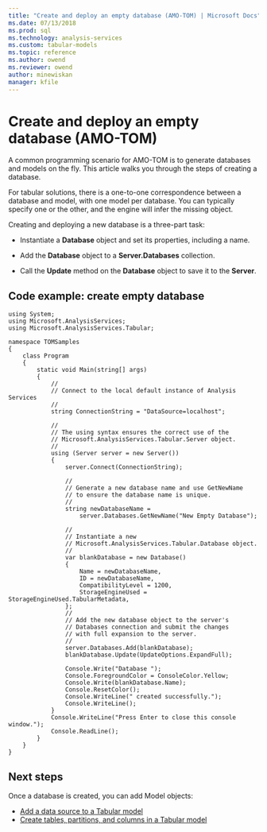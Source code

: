 ```yaml
---
title: "Create and deploy an empty database (AMO-TOM) | Microsoft Docs"
ms.date: 07/13/2018
ms.prod: sql
ms.technology: analysis-services
ms.custom: tabular-models
ms.topic: reference
ms.author: owend
ms.reviewer: owend
author: minewiskan
manager: kfile
---
```

# Create and deploy an empty database (AMO-TOM)

A common programming scenario for AMO-TOM is to generate databases and models on the fly. This article walks you through the steps of creating a database. 

For tabular solutions, there is a one-to-one correspondence between a database and model, with one model per database. You can typically specify one or the other, and the engine will infer the missing object. 

Creating and deploying a new database is a three-part task: 

* Instantiate a **Database** object and set its properties, including a name. 

* Add the **Database** object to a **Server.Databases** collection. 

* Call the **Update** method on the **Database** object to save it to the **Server**. 

## Code example: create empty database 

```
using System; 
using Microsoft.AnalysisServices; 
using Microsoft.AnalysisServices.Tabular; 
 
namespace TOMSamples 
{ 
    class Program 
    { 
        static void Main(string[] args) 
        { 
            // 
            // Connect to the local default instance of Analysis Services 
            // 
            string ConnectionString = "DataSource=localhost"; 
 
            // 
            // The using syntax ensures the correct use of the 
            // Microsoft.AnalysisServices.Tabular.Server object. 
            // 
            using (Server server = new Server()) 
            { 
                server.Connect(ConnectionString); 
 
                // 
                // Generate a new database name and use GetNewName 
                // to ensure the database name is unique. 
                // 
                string newDatabaseName = 
                    server.Databases.GetNewName("New Empty Database"); 
 
                // 
                // Instantiate a new  
                // Microsoft.AnalysisServices.Tabular.Database object. 
                // 
                var blankDatabase = new Database() 
                { 
                    Name = newDatabaseName, 
                    ID = newDatabaseName, 
                    CompatibilityLevel = 1200, 
                    StorageEngineUsed = StorageEngineUsed.TabularMetadata, 
                }; 
                // 
                // Add the new database object to the server's  
                // Databases connection and submit the changes 
                // with full expansion to the server. 
                // 
                server.Databases.Add(blankDatabase); 
                blankDatabase.Update(UpdateOptions.ExpandFull); 

                Console.Write("Database "); 
                Console.ForegroundColor = ConsoleColor.Yellow; 
                Console.Write(blankDatabase.Name); 
                Console.ResetColor(); 
                Console.WriteLine(" created successfully."); 
                Console.WriteLine(); 
            } 
            Console.WriteLine("Press Enter to close this console window."); 
            Console.ReadLine(); 
        } 
    } 
} 
```

## Next steps 

Once a database is created, you can add Model objects: 

- [Add a data source to a Tabular model](add-a-data-source-to-tabular-model-analysis-services-amo-tom.md)
- [Create tables, partitions, and columns in a Tabular model](create-tables-partitions-and-columns-in-a-tabular-model.md)
 
